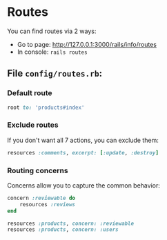 # Routes

You can find routes via 2 ways:

- Go to page: http://127.0.0.1:3000/rails/info/routes
- In console: `rails routes`

## File `config/routes.rb`:

### Default route

```ruby
root to: 'products#index'
```

### Exclude routes

If you don't want all 7 actions, you can exclude them:

```ruby
resources :comments, excerpt: [:update, :destroy]
```

### Routing concerns

Concerns allow you to capture the common behavior:

```ruby
concern :reviewable do
	resources :reviews
end

resources :products, concern: :reviewable
resources :products, concern: :users
```
